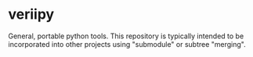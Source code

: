 # veriipy
General, portable python tools. This repository is typically intended to be incorporated into other projects using "submodule" or subtree "merging".
